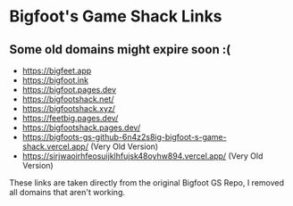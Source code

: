 # Bigfoot's Game Shack Links
## Some old domains might expire soon :(
- https://bigfeet.app
- https://bigfoot.ink
- https://bigfoot.pages.dev
- https://bigfootshack.net/
- https://bigfootshack.xyz/
- https://feetbig.pages.dev/
- https://bigfootshack.pages.dev/
- https://bigfoots-gs-github-6n4z2s8ig-bigfoot-s-game-shack.vercel.app/ (Very Old Version)
- https://sirjwaoirhfeosuijklhfujsk48oyhw894.vercel.app/ (Very Old Version)

These links are taken directly from the original Bigfoot GS Repo, I removed all domains that aren't working.
